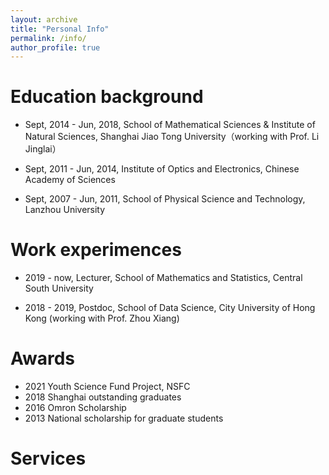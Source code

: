 ```yaml
---
layout: archive
title: "Personal Info"
permalink: /info/
author_profile: true
---
```



Education background
======
- Sept, 2014 - Jun, 2018, School of Mathematical Sciences & Institute of Natural Sciences, Shanghai Jiao Tong University（working with Prof. Li Jinglai）

- Sept, 2011 - Jun, 2014, Institute of Optics and Electronics, Chinese Academy of Sciences 

- Sept, 2007 - Jun, 2011, School of Physical Science and Technology, Lanzhou University


Work experimences
======
- 2019 - now,  Lecturer, School of Mathematics and Statistics, Central South University

- 2018 - 2019, Postdoc, School of Data Science, City University of Hong Kong (working with Prof. Zhou Xiang)

Awards
======
- 2021 Youth Science Fund Project, NSFC
- 2018 Shanghai outstanding graduates
- 2016 Omron Scholarship 
- 2013 National scholarship for graduate students

Services
======